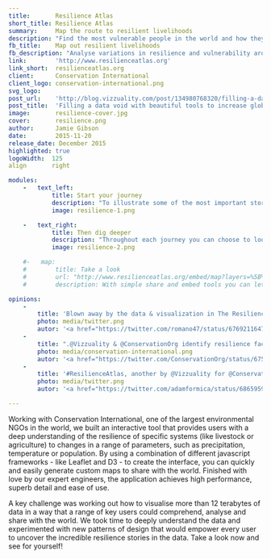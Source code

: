```yaml
---
title:       Resilience Atlas
short_title: Resilience Atlas
summary:     Map the route to resilient livelihoods
description: "Find the most vulnerable people in the world and how they adapt to stresses and shocks."
fb_title:    Map out resilient livelihoods
fb_description: "Analyse variations in resilience and vulnerability around the world using interactive maps"
link:        'http://www.resilienceatlas.org'
link_short:  resilienceatlas.org
client:      Conservation International
client_logo: conservation-international.png
svg_logo:    
post_url:    'http://blog.vizzuality.com/post/134980768320/filling-a-data-void-with-beautiful-tools-to'
post_title:  'Filling a data void with beautiful tools to increase global resilience'
image:       resilience-cover.jpg
cover:       resilience.png
author:      Jamie Gibson
date:        2015-11-20
release_date: December 2015
highlighted: true
logoWidth:  125
align       right

modules:
    -   text_left:
            title: Start your journey
            description: "To illustrate some of the most important stories across the world we’ve collected together map layers, pictures and stories into compelling journeys. Quickly assess the livelihoods at stake, the stresses and shocks that affect those livelihoods and the vulnerabilities that could undermine them."
            image: resilience-1.png

    -   text_right:
            title: Then dig deeper
            description: "Throughout each journey you can choose to look at the data on the map. With a wide range of indicators to choose from, you can dig even deeper and see how the possession of different assets improves resilience, or which shocks an area is most at risk from. Once you’ve found the data you want, you can find out where the data came from, download it for further analysis, or share it with your networks."
            image: resilience-2.png

    #-   map:
    #        title: Take a look
    #        url: "http://www.resilienceatlas.org/embed/map?layers=%5B%7B%22id%22%3A6%2C%22opacity%22%3A1%2C%22order%22%3A13%7D%2C%7B%22id%22%3A54%2C%22opacity%22%3A0.39%2C%22order%22%3A15%7D%2C%7B%22id%22%3A8%2C%22opacity%22%3A1%2C%22order%22%3A12%7D%5D&zoom=6&center=%7B%22lat%22%3A7.509534926636508%2C%22lng%22%3A41.50634765625%7D"
    #        description: With simple share and embed tools you can let the world know what you've found out.  

opinions:
    -
        title: 'Blown away by the data & visualization in The Resilience Atlas. Snapping this right into a unit planner. So rich! <a href="http://www.resilienceatlas.org">resilienceatlas.org</a>'
        photo: media/twitter.png
        autor: '<a href="https://twitter.com/romano47/status/676921164720160771">Joe Romano</a>'
    -
        title: ".@Vizzuality & @ConservationOrg identify resilience factors for some of world's most vulnerable people <a href='http://www.vizzuality.com/projects/resilience-atlas'>resilienceatlas.org</a>"
        photo: media/conservation-international.png
        autor: '<a href="https://twitter.com/ConservationOrg/status/675319333308928001"> Conservation International</a>'
    -
        title: '#ResilienceAtlas, another by @Vizzuality for @ConservationOrg maps and analyzes stressors and vulnerability trends, <a href="http://www.resilienceatlas.org/">resilienceatlas.org</a>'
        photo: media/twitter.png
        autor: '<a href="https://twitter.com/adamformica/status/686595927868616704">Adam Formica</a>'

---
```

Working with Conservation International, one of the largest environmental NGOs in the world, we built an interactive tool that provides users with a deep understanding of the resilience of specific systems (like livestock or agriculture) to changes in a range of parameters, such as precipitation, temperature or population. By using a combination of different javascript frameworks - like Leaflet and D3 - to create the interface, you can quickly and easily generate custom maps to share with the world. Finished with love by our expert engineers, the application achieves high performance, superb detail and ease of use.

A key challenge was working out how to visualise more than 12 terabytes of data in a way that a range of key users could comprehend, analyse and share with the world. We took time to deeply understand the data and experimented with new patterns of design that would empower every user to uncover the incredible resilience stories in the data. Take a look now and see for yourself!

